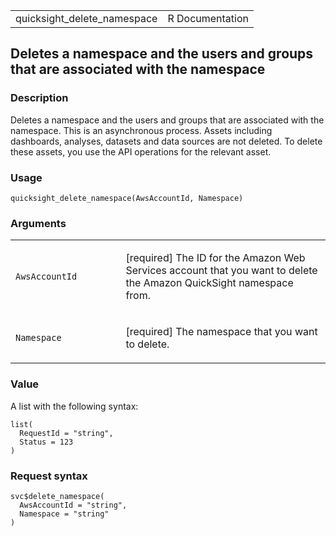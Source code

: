 <table style="width: 100%;">
<tbody>
<tr class="odd">
<td>quicksight_delete_namespace</td>
<td style="text-align: right;">R Documentation</td>
</tr>
</tbody>
</table>

## Deletes a namespace and the users and groups that are associated with the namespace

### Description

Deletes a namespace and the users and groups that are associated with
the namespace. This is an asynchronous process. Assets including
dashboards, analyses, datasets and data sources are not deleted. To
delete these assets, you use the API operations for the relevant asset.

### Usage

    quicksight_delete_namespace(AwsAccountId, Namespace)

### Arguments

<table>
<colgroup>
<col style="width: 35%" />
<col style="width: 65%" />
</colgroup>
<tbody>
<tr class="odd">
<td><code
id="quicksight_delete_namespace_:_AwsAccountId">AwsAccountId</code></td>
<td><p>[required] The ID for the Amazon Web Services account that you
want to delete the Amazon QuickSight namespace from.</p></td>
</tr>
<tr class="even">
<td><code
id="quicksight_delete_namespace_:_Namespace">Namespace</code></td>
<td><p>[required] The namespace that you want to delete.</p></td>
</tr>
</tbody>
</table>

### Value

A list with the following syntax:

    list(
      RequestId = "string",
      Status = 123
    )

### Request syntax

    svc$delete_namespace(
      AwsAccountId = "string",
      Namespace = "string"
    )

